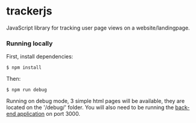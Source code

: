 # trackerjs
JavaScript library for tracking user page views on a website/landingpage.

### Running locally
First, install dependencies:
```
$ npm install
```
Then:
```
$ npm run debug
````

Running on debug mode, 3 simple html pages will be available, they are located on the '/debug/' folder.
You will also need to be running the [back-end application]( https://github.com/jorgemdnt/tracker) on port 3000.
